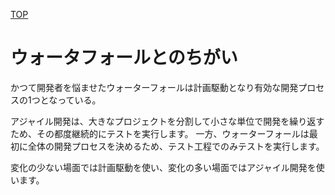 [TOP](./index)

# ウォータフォールとのちがい

かつて開発者を悩ませたウォーターフォールは計画駆動となり有効な開発プロセスの1つとなっている。

アジャイル開発は、大きなプロジェクトを分割して小さな単位で開発を繰り返すため、その都度継続的にテストを実行します。 一方、ウォーターフォールは最初に全体の開発プロセスを決めるため、テスト工程でのみテストを実行します。

変化の少ない場面では計画駆動を使い、変化の多い場面ではアジャイル開発を使います。
